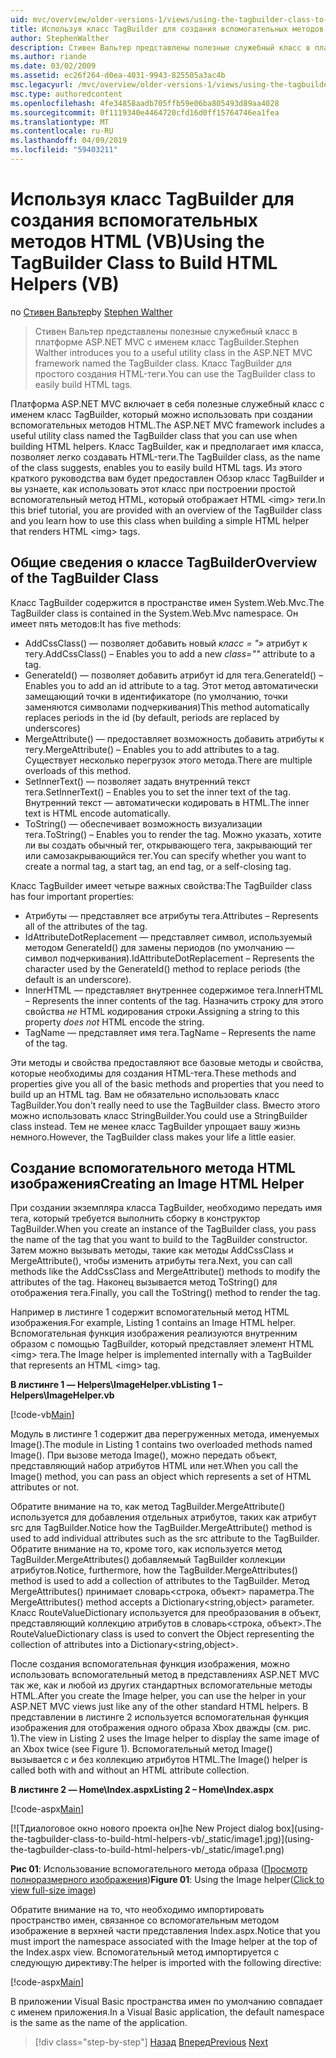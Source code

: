 ```yaml
---
uid: mvc/overview/older-versions-1/views/using-the-tagbuilder-class-to-build-html-helpers-vb
title: Используя класс TagBuilder для создания вспомогательных методов HTML (Visual Basic) | Документация Майкрософт
author: StephenWalther
description: Стивен Вальтер представлены полезные служебный класс в платформе ASP.NET MVC с именем класс TagBuilder. Можно легко использовать класс TagBuilder для...
ms.author: riande
ms.date: 03/02/2009
ms.assetid: ec26f264-d0ea-4031-9943-825505a3ac4b
msc.legacyurl: /mvc/overview/older-versions-1/views/using-the-tagbuilder-class-to-build-html-helpers-vb
msc.type: authoredcontent
ms.openlocfilehash: 4fe34858aadb705ffb59e06ba805493d89aa4028
ms.sourcegitcommit: 0f1119340e4464720cfd16d0ff15764746ea1fea
ms.translationtype: MT
ms.contentlocale: ru-RU
ms.lasthandoff: 04/09/2019
ms.locfileid: "59403211"
---
```

# <a name="using-the-tagbuilder-class-to-build-html-helpers-vb"></a><span data-ttu-id="2100a-104">Используя класс TagBuilder для создания вспомогательных методов HTML (VB)</span><span class="sxs-lookup"><span data-stu-id="2100a-104">Using the TagBuilder Class to Build HTML Helpers (VB)</span></span>

<span data-ttu-id="2100a-105">по [Стивен Вальтер](https://github.com/StephenWalther)</span><span class="sxs-lookup"><span data-stu-id="2100a-105">by [Stephen Walther](https://github.com/StephenWalther)</span></span>

> <span data-ttu-id="2100a-106">Стивен Вальтер представлены полезные служебный класс в платформе ASP.NET MVC с именем класс TagBuilder.</span><span class="sxs-lookup"><span data-stu-id="2100a-106">Stephen Walther introduces you to a useful utility class in the ASP.NET MVC framework named the TagBuilder class.</span></span> <span data-ttu-id="2100a-107">Класс TagBuilder для простого создания HTML-теги.</span><span class="sxs-lookup"><span data-stu-id="2100a-107">You can use the TagBuilder class to easily build HTML tags.</span></span>


<span data-ttu-id="2100a-108">Платформа ASP.NET MVC включает в себя полезные служебный класс с именем класс TagBuilder, который можно использовать при создании вспомогательных методов HTML.</span><span class="sxs-lookup"><span data-stu-id="2100a-108">The ASP.NET MVC framework includes a useful utility class named the TagBuilder class that you can use when building HTML helpers.</span></span> <span data-ttu-id="2100a-109">Класс TagBuilder, как и предполагает имя класса, позволяет легко создавать HTML-теги.</span><span class="sxs-lookup"><span data-stu-id="2100a-109">The TagBuilder class, as the name of the class suggests, enables you to easily build HTML tags.</span></span> <span data-ttu-id="2100a-110">Из этого краткого руководства вам будет предоставлен Обзор класс TagBuilder и вы узнаете, как использовать этот класс при построении простой вспомогательный метод HTML, который отображает HTML &lt;img&gt; теги.</span><span class="sxs-lookup"><span data-stu-id="2100a-110">In this brief tutorial, you are provided with an overview of the TagBuilder class and you learn how to use this class when building a simple HTML helper that renders HTML &lt;img&gt; tags.</span></span>

## <a name="overview-of-the-tagbuilder-class"></a><span data-ttu-id="2100a-111">Общие сведения о классе TagBuilder</span><span class="sxs-lookup"><span data-stu-id="2100a-111">Overview of the TagBuilder Class</span></span>

<span data-ttu-id="2100a-112">Класс TagBuilder содержится в пространстве имен System.Web.Mvc.</span><span class="sxs-lookup"><span data-stu-id="2100a-112">The TagBuilder class is contained in the System.Web.Mvc namespace.</span></span> <span data-ttu-id="2100a-113">Он имеет пять методов:</span><span class="sxs-lookup"><span data-stu-id="2100a-113">It has five methods:</span></span>

- <span data-ttu-id="2100a-114">AddCssClass() — позволяет добавить новый *класс = "»* атрибут к тегу.</span><span class="sxs-lookup"><span data-stu-id="2100a-114">AddCssClass() – Enables you to add a new *class=""* attribute to a tag.</span></span>
- <span data-ttu-id="2100a-115">GenerateId() — позволяет добавить атрибут id для тега.</span><span class="sxs-lookup"><span data-stu-id="2100a-115">GenerateId() – Enables you to add an id attribute to a tag.</span></span> <span data-ttu-id="2100a-116">Этот метод автоматически замещающий точки в идентификаторе (по умолчанию, точки заменяются символами подчеркивания)</span><span class="sxs-lookup"><span data-stu-id="2100a-116">This method automatically replaces periods in the id (by default, periods are replaced by underscores)</span></span>
- <span data-ttu-id="2100a-117">MergeAttribute() — предоставляет возможность добавить атрибуты к тегу.</span><span class="sxs-lookup"><span data-stu-id="2100a-117">MergeAttribute() – Enables you to add attributes to a tag.</span></span> <span data-ttu-id="2100a-118">Существует несколько перегрузок этого метода.</span><span class="sxs-lookup"><span data-stu-id="2100a-118">There are multiple overloads of this method.</span></span>
- <span data-ttu-id="2100a-119">SetInnerText() — позволяет задать внутренний текст тега.</span><span class="sxs-lookup"><span data-stu-id="2100a-119">SetInnerText() – Enables you to set the inner text of the tag.</span></span> <span data-ttu-id="2100a-120">Внутренний текст — автоматически кодировать в HTML.</span><span class="sxs-lookup"><span data-stu-id="2100a-120">The inner text is HTML encode automatically.</span></span>
- <span data-ttu-id="2100a-121">ToString() — обеспечивает возможность визуализации тега.</span><span class="sxs-lookup"><span data-stu-id="2100a-121">ToString() – Enables you to render the tag.</span></span> <span data-ttu-id="2100a-122">Можно указать, хотите ли вы создать обычный тег, открывающего тега, закрывающий тег или самозакрывающийся тег.</span><span class="sxs-lookup"><span data-stu-id="2100a-122">You can specify whether you want to create a normal tag, a start tag, an end tag, or a self-closing tag.</span></span>
  

<span data-ttu-id="2100a-123">Класс TagBuilder имеет четыре важных свойства:</span><span class="sxs-lookup"><span data-stu-id="2100a-123">The TagBuilder class has four important properties:</span></span>

- <span data-ttu-id="2100a-124">Атрибуты — представляет все атрибуты тега.</span><span class="sxs-lookup"><span data-stu-id="2100a-124">Attributes – Represents all of the attributes of the tag.</span></span>
- <span data-ttu-id="2100a-125">IdAttributeDotReplacement — представляет символ, используемый методом GenerateId() для замены периодов (по умолчанию — символ подчеркивания).</span><span class="sxs-lookup"><span data-stu-id="2100a-125">IdAttributeDotReplacement – Represents the character used by the GenerateId() method to replace periods (the default is an underscore).</span></span>
- <span data-ttu-id="2100a-126">InnerHTML — представляет внутреннее содержимое тега.</span><span class="sxs-lookup"><span data-stu-id="2100a-126">InnerHTML – Represents the inner contents of the tag.</span></span> <span data-ttu-id="2100a-127">Назначить строку для этого свойства *не* HTML кодирования строки.</span><span class="sxs-lookup"><span data-stu-id="2100a-127">Assigning a string to this property *does not* HTML encode the string.</span></span>
- <span data-ttu-id="2100a-128">TagName — представляет имя тега.</span><span class="sxs-lookup"><span data-stu-id="2100a-128">TagName – Represents the name of the tag.</span></span>

<span data-ttu-id="2100a-129">Эти методы и свойства предоставляют все базовые методы и свойства, которые необходимы для создания HTML-тега.</span><span class="sxs-lookup"><span data-stu-id="2100a-129">These methods and properties give you all of the basic methods and properties that you need to build up an HTML tag.</span></span> <span data-ttu-id="2100a-130">Вам не обязательно использовать класс TagBuilder.</span><span class="sxs-lookup"><span data-stu-id="2100a-130">You don't really need to use the TagBuilder class.</span></span> <span data-ttu-id="2100a-131">Вместо этого можно использовать класс StringBuilder.</span><span class="sxs-lookup"><span data-stu-id="2100a-131">You could use a StringBuilder class instead.</span></span> <span data-ttu-id="2100a-132">Тем не менее класс TagBuilder упрощает вашу жизнь немного.</span><span class="sxs-lookup"><span data-stu-id="2100a-132">However, the TagBuilder class makes your life a little easier.</span></span>

## <a name="creating-an-image-html-helper"></a><span data-ttu-id="2100a-133">Создание вспомогательного метода HTML изображения</span><span class="sxs-lookup"><span data-stu-id="2100a-133">Creating an Image HTML Helper</span></span>

<span data-ttu-id="2100a-134">При создании экземпляра класса TagBuilder, необходимо передать имя тега, который требуется выполнить сборку в конструктор TagBuilder.</span><span class="sxs-lookup"><span data-stu-id="2100a-134">When you create an instance of the TagBuilder class, you pass the name of the tag that you want to build to the TagBuilder constructor.</span></span> <span data-ttu-id="2100a-135">Затем можно вызывать методы, такие как методы AddCssClass и MergeAttribute(), чтобы изменить атрибуты тега.</span><span class="sxs-lookup"><span data-stu-id="2100a-135">Next, you can call methods like the AddCssClass and MergeAttribute() methods to modify the attributes of the tag.</span></span> <span data-ttu-id="2100a-136">Наконец вызывается метод ToString() для отображения тега.</span><span class="sxs-lookup"><span data-stu-id="2100a-136">Finally, you call the ToString() method to render the tag.</span></span>

<span data-ttu-id="2100a-137">Например в листинге 1 содержит вспомогательный метод HTML изображения.</span><span class="sxs-lookup"><span data-stu-id="2100a-137">For example, Listing 1 contains an Image HTML helper.</span></span> <span data-ttu-id="2100a-138">Вспомогательная функция изображения реализуются внутренним образом с помощью TagBuilder, который представляет элемент HTML &lt;img&gt; тега.</span><span class="sxs-lookup"><span data-stu-id="2100a-138">The Image helper is implemented internally with a TagBuilder that represents an HTML &lt;img&gt; tag.</span></span>

**<span data-ttu-id="2100a-139">В листинге 1 — Helpers\ImageHelper.vb</span><span class="sxs-lookup"><span data-stu-id="2100a-139">Listing 1 – Helpers\ImageHelper.vb</span></span>**

[!code-vb[Main](using-the-tagbuilder-class-to-build-html-helpers-vb/samples/sample1.vb)]

<span data-ttu-id="2100a-140">Модуль в листинге 1 содержит два перегруженных метода, именуемых Image().</span><span class="sxs-lookup"><span data-stu-id="2100a-140">The module in Listing 1 contains two overloaded methods named Image().</span></span> <span data-ttu-id="2100a-141">При вызове метода Image(), можно передать объект, представляющий набор атрибутов HTML или нет.</span><span class="sxs-lookup"><span data-stu-id="2100a-141">When you call the Image() method, you can pass an object which represents a set of HTML attributes or not.</span></span>

<span data-ttu-id="2100a-142">Обратите внимание на то, как метод TagBuilder.MergeAttribute() используется для добавления отдельных атрибутов, таких как атрибут src для TagBuilder.</span><span class="sxs-lookup"><span data-stu-id="2100a-142">Notice how the TagBuilder.MergeAttribute() method is used to add individual attributes such as the src attribute to the TagBuilder.</span></span> <span data-ttu-id="2100a-143">Обратите внимание на то, кроме того, как используется метод TagBuilder.MergeAttributes() добавляемый TagBuilder коллекции атрибутов.</span><span class="sxs-lookup"><span data-stu-id="2100a-143">Notice, furthermore, how the TagBuilder.MergeAttributes() method is used to add a collection of attributes to the TagBuilder.</span></span> <span data-ttu-id="2100a-144">Метод MergeAttributes() принимает словарь&lt;строка, объект&gt; параметра.</span><span class="sxs-lookup"><span data-stu-id="2100a-144">The MergeAttributes() method accepts a Dictionary&lt;string,object&gt; parameter.</span></span> <span data-ttu-id="2100a-145">Класс RouteValueDictionary используется для преобразования в объект, представляющий коллекцию атрибутов в словарь&lt;строка, объект&gt;.</span><span class="sxs-lookup"><span data-stu-id="2100a-145">The RouteValueDictionary class is used to convert the Object representing the collection of attributes into a Dictionary&lt;string,object&gt;.</span></span>

<span data-ttu-id="2100a-146">После создания вспомогательная функция изображения, можно использовать вспомогательный метод в представлениях ASP.NET MVC так же, как и любой из других стандартных вспомогательные методы HTML.</span><span class="sxs-lookup"><span data-stu-id="2100a-146">After you create the Image helper, you can use the helper in your ASP.NET MVC views just like any of the other standard HTML helpers.</span></span> <span data-ttu-id="2100a-147">В представлении в листинге 2 используется вспомогательная функция изображения для отображения одного образа Xbox дважды (см. рис. 1).</span><span class="sxs-lookup"><span data-stu-id="2100a-147">The view in Listing 2 uses the Image helper to display the same image of an Xbox twice (see Figure 1).</span></span> <span data-ttu-id="2100a-148">Вспомогательный метод Image() вызывается с и без коллекцию атрибутов HTML.</span><span class="sxs-lookup"><span data-stu-id="2100a-148">The Image() helper is called both with and without an HTML attribute collection.</span></span>

**<span data-ttu-id="2100a-149">В листинге 2 — Home\Index.aspx</span><span class="sxs-lookup"><span data-stu-id="2100a-149">Listing 2 – Home\Index.aspx</span></span>**

[!code-aspx[Main](using-the-tagbuilder-class-to-build-html-helpers-vb/samples/sample2.aspx)]


[![T<span data-ttu-id="2100a-150">диалоговое окно нового проекта он]</span><span class="sxs-lookup"><span data-stu-id="2100a-150">he New Project dialog box]</span></span>(using-the-tagbuilder-class-to-build-html-helpers-vb/_static/image1.jpg)](using-the-tagbuilder-class-to-build-html-helpers-vb/_static/image1.png)

<span data-ttu-id="2100a-151">**Рис 01**: Использование вспомогательного метода образа ([Просмотр полноразмерного изображения](using-the-tagbuilder-class-to-build-html-helpers-vb/_static/image2.png))</span><span class="sxs-lookup"><span data-stu-id="2100a-151">**Figure 01**: Using the Image helper([Click to view full-size image](using-the-tagbuilder-class-to-build-html-helpers-vb/_static/image2.png))</span></span>


<span data-ttu-id="2100a-152">Обратите внимание на то, что необходимо импортировать пространство имен, связанное со вспомогательным методом изображение в верхней части представления Index.aspx.</span><span class="sxs-lookup"><span data-stu-id="2100a-152">Notice that you must import the namespace associated with the Image helper at the top of the Index.aspx view.</span></span> <span data-ttu-id="2100a-153">Вспомогательный метод импортируется с следующую директиву:</span><span class="sxs-lookup"><span data-stu-id="2100a-153">The helper is imported with the following directive:</span></span>

[!code-aspx[Main](using-the-tagbuilder-class-to-build-html-helpers-vb/samples/sample3.aspx)]

<span data-ttu-id="2100a-154">В приложении Visual Basic пространства имен по умолчанию совпадает с именем приложения.</span><span class="sxs-lookup"><span data-stu-id="2100a-154">In a Visual Basic application, the default namespace is the same as the name of the application.</span></span>

> [!div class="step-by-step"]
> <span data-ttu-id="2100a-155">[Назад](creating-custom-html-helpers-vb.md)
> [Вперед](creating-page-layouts-with-view-master-pages-vb.md)</span><span class="sxs-lookup"><span data-stu-id="2100a-155">[Previous](creating-custom-html-helpers-vb.md)
[Next](creating-page-layouts-with-view-master-pages-vb.md)</span></span>
